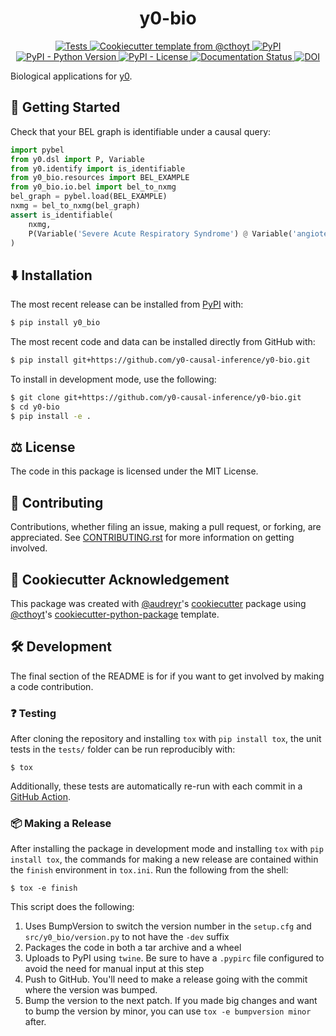<!--
<p align="center">
  <img src="docs/source/logo.png" height="150">
</p>
-->

<h1 align="center">
  y0-bio
</h1>

<p align="center">
    <a href="https://github.com/y0-causal-inference/y0-bio/actions?query=workflow%3ATests">
        <img alt="Tests" src="https://github.com/y0-causal-inference/y0-bio/workflows/Tests/badge.svg" />
    </a>
    <a href="https://github.com/cthoyt/cookiecutter-python-package">
        <img alt="Cookiecutter template from @cthoyt" src="https://img.shields.io/badge/Cookiecutter-snekpack-blue" /> 
    </a>
    <a href="https://pypi.org/project/y0_bio">
        <img alt="PyPI" src="https://img.shields.io/pypi/v/y0_bio" />
    </a>
    <a href="https://pypi.org/project/y0_bio">
        <img alt="PyPI - Python Version" src="https://img.shields.io/pypi/pyversions/y0_bio" />
    </a>
    <a href="https://github.com/y0-causal-inference/y0-bio/blob/main/LICENSE">
        <img alt="PyPI - License" src="https://img.shields.io/pypi/l/y0_bio" />
    </a>
    <a href='https://y0_bio.readthedocs.io/en/latest/?badge=latest'>
        <img src='https://readthedocs.org/projects/y0_bio/badge/?version=latest' alt='Documentation Status' />
    </a>
    <a href="https://zenodo.org/badge/latestdoi/337517479">
        <img src="https://zenodo.org/badge/337517479.svg" alt="DOI">
    </a>
</p>

Biological applications for [y0](https://github.com/y0-causal-inference/y0).

## 💪 Getting Started


Check that your BEL graph is identifiable under a causal query:

```python
import pybel
from y0.dsl import P, Variable
from y0.identify import is_identifiable
from y0_bio.resources import BEL_EXAMPLE
from y0_bio.io.bel import bel_to_nxmg
bel_graph = pybel.load(BEL_EXAMPLE)
nxmg = bel_to_nxmg(bel_graph)
assert is_identifiable(
    nxmg,
    P(Variable('Severe Acute Respiratory Syndrome') @ Variable('angiotensin II')),
)
```

## ⬇️ Installation

The most recent release can be installed from
[PyPI](https://pypi.org/project/y0_bio/) with:

```bash
$ pip install y0_bio
```

The most recent code and data can be installed directly from GitHub with:

```bash
$ pip install git+https://github.com/y0-causal-inference/y0-bio.git
```

To install in development mode, use the following:

```bash
$ git clone git+https://github.com/y0-causal-inference/y0-bio.git
$ cd y0-bio
$ pip install -e .
```

## ⚖️ License

The code in this package is licensed under the MIT License.

## 🙏 Contributing
Contributions, whether filing an issue, making a pull request, or forking, are appreciated. See
[CONTRIBUTING.rst](https://github.com/y0-causal-inference/y0-bio/blob/master/CONTRIBUTING.rst) for more information on getting
involved.

## 🍪 Cookiecutter Acknowledgement

This package was created with [@audreyr](https://github.com/audreyr)'s
[cookiecutter](https://github.com/cookiecutter/cookiecutter) package using [@cthoyt](https://github.com/cthoyt)'s
[cookiecutter-python-package](https://github.com/cthoyt/cookiecutter-python-package) template.

## 🛠️ Development

The final section of the README is for if you want to get involved by making a code contribution.

### ❓ Testing

After cloning the repository and installing `tox` with `pip install tox`, the unit tests in the `tests/` folder can be
run reproducibly with:

```shell
$ tox
```

Additionally, these tests are automatically re-run with each commit in a [GitHub Action](https://github.com/y0-causal-inference/y0-bio/actions?query=workflow%3ATests).

### 📦 Making a Release

After installing the package in development mode and installing
`tox` with `pip install tox`, the commands for making a new release are contained within the `finish` environment
in `tox.ini`. Run the following from the shell:

```shell
$ tox -e finish
```

This script does the following:

1. Uses BumpVersion to switch the version number in the `setup.cfg` and
   `src/y0_bio/version.py` to not have the `-dev` suffix
2. Packages the code in both a tar archive and a wheel
3. Uploads to PyPI using `twine`. Be sure to have a `.pypirc` file configured to avoid the need for manual input at this
   step
4. Push to GitHub. You'll need to make a release going with the commit where the version was bumped.
5. Bump the version to the next patch. If you made big changes and want to bump the version by minor, you can
   use `tox -e bumpversion minor` after.
